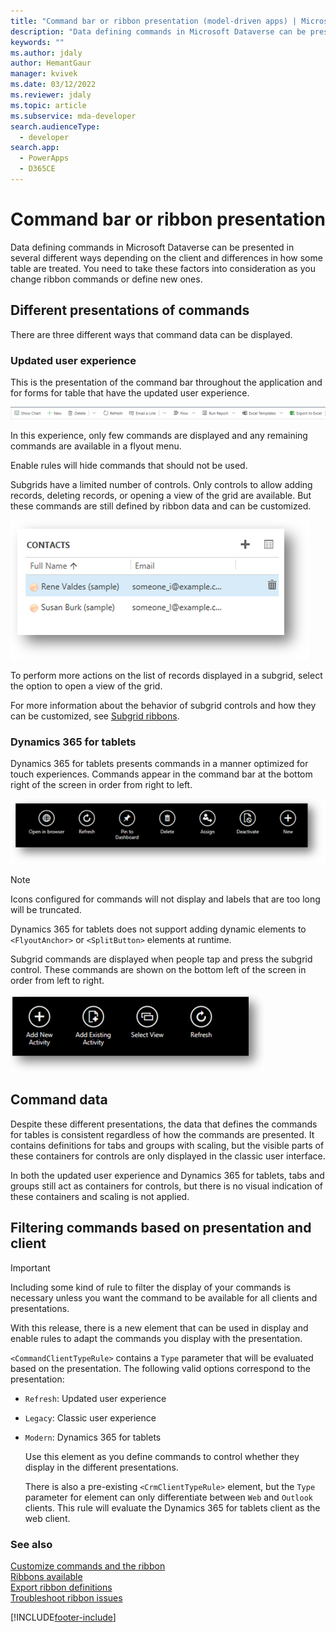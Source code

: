 ```yaml
---
title: "Command bar or ribbon presentation (model-driven apps) | Microsoft Docs" # Intent and product brand in a unique string of 43-59 chars including spaces"
description: "Data defining commands in Microsoft Dataverse can be presented in several different ways depending on the client and differences in how some tables are treated. You need to take these factors into consideration as you change ribbon commands or define new ones." # 115-145 characters including spaces. This abstract displays in the search result."
keywords: ""
ms.author: jdaly
author: HemantGaur
manager: kvivek
ms.date: 03/12/2022
ms.reviewer: jdaly
ms.topic: article
ms.subservice: mda-developer
search.audienceType: 
  - developer
search.app: 
  - PowerApps
  - D365CE
---
```


# Command bar or ribbon presentation

Data defining commands in Microsoft Dataverse can be presented in several different ways depending on the client and differences in how some table are treated. You need to take these factors into consideration as you change ribbon commands or define new ones.
  
<a name="BKMK_DifferentPresentations"></a>

## Different presentations of commands 

There are three different ways that command data can be displayed.  
  
### Updated user experience  

 This is the presentation of the command bar throughout the application and for forms for table that have the updated user experience.  
  
 ![Account command bar.](media/customization-account-grid-command-bar.PNG "Account command bar")
  
 In this experience, only few commands are displayed and any remaining commands are available in a flyout menu.  
  
 Enable rules will hide commands that should not be used.  
  
 Subgrids have a limited number of controls. Only controls to allow adding records, deleting records, or opening a view of the grid are available. But these commands are still defined by ribbon data and can be customized.  
  
 ![Contact sub-grid.](media/customization-contract-subgrid.PNG "Contact sub-grid")  
  
 To perform more actions on the list of records displayed in a subgrid, select the option to open a view of the grid.  
  
 For more information about the behavior of subgrid controls and how they can be customized, see [Subgrid ribbons](/dynamics365/customer-engagement/developer/customize-dev/ribbons-available-microsoft-dynamics-365#BKMK_SubGridRibbons).  


<a name="BKMK_CRMForTablets"></a>   

### Dynamics 365 for tablets  
 Dynamics 365 for tablets presents commands in a manner optimized for touch experiences. Commands appear in the command bar at the bottom right of the screen in order from right to left.  
  
 ![Account form commands for Dynamics 365 for tablets.](media/customization-nobile-app-account-form-command.PNG "Account form commands for Dynamics 365 for tablets")  
  
> [!NOTE]
>  Icons configured for commands will not display and labels that are too long will be truncated.  
> 
> Dynamics 365 for tablets does not support adding dynamic elements to `<FlyoutAnchor>` or `<SplitButton>` elements at runtime.  
  
 Subgrid commands are displayed when people tap and press the subgrid control. These commands are shown on the bottom left of the screen in order from left to right.  
  
 ![Activity sub-grid commands in Dynamics 365 for tablets.](media/customization-mobile-app-activity-subgrid.PNG "Activity sub-grid commands in Dynamics 365 for tablets")  
  
<a name="BKMK_CommandData"></a>   

## Command data  
 Despite these different presentations, the data that defines the commands for tables is consistent regardless of how the commands are presented. It contains definitions for tabs and groups with scaling, but the visible parts of these containers for controls are only displayed in the classic user interface.  
  
 In both the updated user experience and Dynamics 365 for tablets, tabs and groups still act as containers for controls, but there is no visual indication of these containers and scaling is not applied.  
  
<a name="BKMK_FilteringCommands"></a>   

## Filtering commands based on presentation and client  
  
> [!IMPORTANT]
>  Including some kind of rule to filter the display of your commands is necessary unless you want the command to be available for all clients and presentations.  
  
 With this release, there is a new element that can be used in display and enable rules to adapt the commands you display with the presentation.  
  
 `<CommandClientTypeRule>` contains a `Type` parameter that will be evaluated based on the presentation. The following valid options correspond to the presentation:  
  
- `Refresh`: Updated user experience  
  
- `Legacy`: Classic user experience  
  
- `Modern`: Dynamics 365 for tablets  
  
  Use this element as you define commands to control whether they display in the different presentations.  
  
  There is also a pre-existing `<CrmClientTypeRule>` element, but the `Type` parameter for element can only differentiate between `Web` and `Outlook` clients. This rule will evaluate the Dynamics 365 for tablets client as the web client.  
  
### See also  

 [Customize commands and the ribbon](customize-commands-ribbon.md)   
 [Ribbons available](./ribbons-available.md)   
 [Export ribbon definitions](export-ribbon-definitions.md)   
 [Troubleshoot ribbon issues](/troubleshoot/power-platform/power-apps/ribbon-issues-button-hidden?tabs=delete)


[!INCLUDE[footer-include](../../includes/footer-banner.md)]